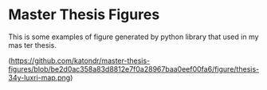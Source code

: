 # Master Thesis Figures

This is some examples of figure generated by python library that used in my mas ter thesis.

(https://github.com/katondr/master-thesis-figures/blob/be2d0ac358a83d8812e7f0a28967baa0eef00fa6/figure/thesis-34y-luxri-map.png)

<!-- Document structure
* Data
* Module
* Output
-->